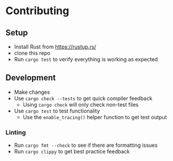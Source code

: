 # Contributing

## Setup

- Install Rust from https://rustup.rs/
- clone this repo
- Run `cargo test` to verify everything is working as expected

## Development

- Make changes
- Use `cargo check --tests` to get quick compiler feedback
   - Using `cargo check` will only check non-test files
- Use `cargo test` to test functionality
   - Use the `enable_tracing()` helper function to get test output

### Linting

- Run `cargo fmt --check` to see if there are formatting issues
- Run `cargo clippy` to get best practice feedback
